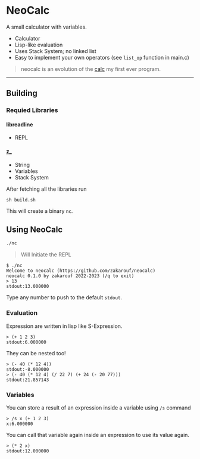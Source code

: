 # NeoCalc

A small calculator with variables.
- Calculator
- Lisp-like evaluation
- Uses Stack System; no linked list
- Easy to implement your own operators (see `list_op` function in main.c)

> neocalc is an evolution of the [calc](https://github.com/zakarouf/simple_calc) my first ever program.

---

## Building

### Requied Libraries

#### libreadline
- REPL

#### [z_](https://github.com/zakarouf/z_)
  - String
  - Variables
  - Stack System

After fetching all the libraries run
```
sh build.sh
```

This will create a binary `nc`.

## Using NeoCalc

```sh
./nc
```
> Will Initiate the REPL

```racket
$ ./nc
Welcome to neocalc (https://github.com/zakarouf/neocalc)
neocalc 0.1.0 by zakarouf 2022-2023 (/q to exit)
> 13
stdout:13.000000
```
Type any number to push to the default `stdout`.

### Evaluation

Expression are written in lisp like S-Expression.
```racket
> (+ 1 2 3)
stdout:6.000000
```

They can be nested too!
```racket
> (- 40 (* 12 4))
stdout:-8.000000
> (- 40 (* 12 4) (/ 22 7) (+ 24 (- 20 77)))
stdout:21.857143
```

### Variables

You can store a result of an expression inside a variable using `/s` command
```racket
> /s x (+ 1 2 3)
x:6.000000
```

You can call that variable again inside an expression to use its value again.
```racket
> (* 2 x)
stdout:12.000000
```


